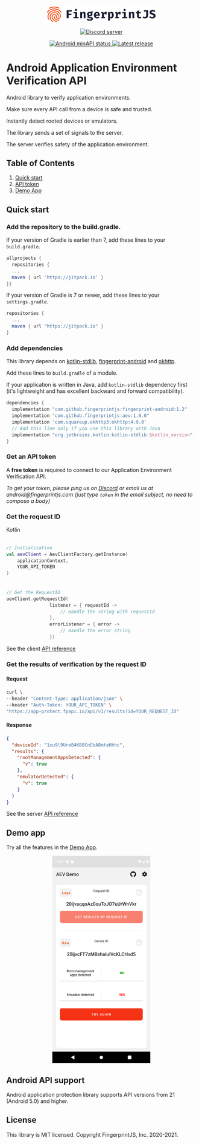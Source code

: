 <p align="center">
  <a href="https://fingerprintjs.com">
    <img src="resources/logo.svg" alt="FingerprintJS" width="300px" />
  </a>
</p>
<p align="center">
  <a href="https://discord.gg/39EpE2neBg">
    <img src="https://img.shields.io/discord/852099967190433792?style=logo&label=Discord&logo=Discord&logoColor=white" alt="Discord server">
  </a>
</p>
<p align="center">
    <a href="https://android-arsenal.com/api?level=21">
    <img src="https://img.shields.io/badge/API-21%2B-brightgreen.svg" alt="Android minAPI status">
  </a>
     <a href="https://jitpack.io/#fingerprintjs/aev">
    <img src="https://jitpack.io/v/fingerprintjs/aev.svg" alt="Latest release">
  </a>

</p>


# Android Application Environment Verification API

Android library to verify application environments. 

Make sure every API call from a device is safe and trusted. 

Instantly detect rooted devices or emulators. 

The library sends a set of signals to the server.

The server verifies safety of the application environment.


## Table of Contents
1. [Quick start](#quick-start)
2. [API token](#get-an-api-token)
3. [Demo App](#demo-app)



## Quick start

### Add the repository to the build.gradle.

If your version of Gradle is earlier than 7, add these lines to your `build.gradle`.


```gradle
allprojects {	
  repositories {
  ...
  maven { url 'https://jitpack.io' }	
}}
```

If your version of Gradle is 7 or newer, add these lines to your `settings.gradle`.
```gradle
repositories {
  ...
  maven { url "https://jitpack.io" }
}
```

### Add dependencies

This library depends on [kotlin-stdlib](https://kotlinlang.org/api/latest/jvm/stdlib/), [fingerprint-android](https://github.com/fingerprintjs/fingerprint-android) and [okhttp](https://github.com/square/okhttp).
 
Add these lines to `build.gradle` of a module.

If your application is written in Java, add `kotlin-stdlib` dependency first (it's lightweight and has excellent backward and forward compatibility).

```gradle
dependencies {
  implementation "com.github.fingerprintjs:fingerprint-android:1.2"
  implementation "com.github.fingerprintjs:aev:1.0.0"
  implementation 'com.squareup.okhttp3:okhttp:4.9.0'
  // Add this line only if you use this library with Java
  implementation "org.jetbrains.kotlin:kotlin-stdlib:$kotlin_version"
}

```

### Get an API token

A **free token** is required to connect to our Application Environment Verification API.

_To get your token, please ping us on [Discord](https://discord.gg/7NWETgnW) or email us at android@fingerprintjs.com_
_(just type `token` in the email subject, no need to compose a body)_
<br/>

### Get the request ID

Kotlin

```kotlin

// Initialization
val aevClient = AevClientFactory.getInstance(
    applicationContext,
    YOUR_API_TOKEN
)


// Get the RequestID
aevClient.getRequestId(
                listener = { requestId ->
                    // Handle the string with requestId
                },
                errorListener = { error ->
                    // Handle the error string
                })

```

See the client [API reference](docs/client_api.md)

### Get the results of verification by the request ID

#### Request
```sh
curl \
--header "Content-Type: application/json" \
--header "Auth-Token: YOUR_API_TOKEN" \
"https://app-protect.fpapi.io/api/v1/results?id=YOUR_REQUEST_ID"
```

#### Response
```json
{
  "deviceId": "1xu9l9Ure84KB8CnEbABmteHhhc",
  "results": {
    "rootManagementAppsDetected": {
      "v": true
    },
    "emulatorDetected": {
      "v": true
    }
  }
}
```

See the server [API reference](docs/server_api.md)

## Demo app

Try all the features in the [Demo App](https://github.com/fingerprintjs/aev/releases).

<p align="center">
    <img src="resources/demoapp.png" alt="PlaygroundApp" width="260px" />
</p>


## Android API support

Android application protection library  supports API versions from 21 (Android 5.0) and higher.


## License

This library is MIT licensed.
Copyright FingerprintJS, Inc. 2020-2021.
